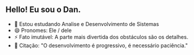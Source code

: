## Hello! Eu sou o Dan.


- 🌱 Estou estudando Analise e Desenvolvimento de Sistemas
- 😄 Pronomes: Ele / dele
- ⚡ Fato imutável: A parte mais divertida dos obstáculos são os detalhes.
- 💬 Citação: "O desenvolvimento é progressivo, é necessário paciência."

